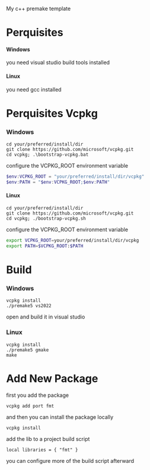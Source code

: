 My c++ premake template

# Perquisites
#### Windows
you need visual studio build tools installed

#### Linux
you need gcc installed

# Perquisites Vcpkg
### Windows
```
cd your/preferred/install/dir
git clone https://github.com/microsoft/vcpkg.git
cd vcpkg; .\bootstrap-vcpkg.bat
```

configure the VCPKG_ROOT environment variable
 
```powerShell
$env:VCPKG_ROOT = "your/preferred/install/dir/vcpkg"
$env:PATH = "$env:VCPKG_ROOT;$env:PATH"
```

#### Linux

```
cd your/preferred/install/dir
git clone https://github.com/microsoft/vcpkg.git
cd vcpkg; ./bootstrap-vcpkg.sh
```

configure the VCPKG_ROOT environment variable

```bash
export VCPKG_ROOT=your/preferred/install/dir/vcpkg
export PATH=$VCPKG_ROOT:$PATH
```

# Build
### Windows
```
vcpkg install
./premake5 vs2022
```

open and build it in visual studio<br>

### Linux
```
vcpkg install
./premake5 gmake
make
```

# Add New Package
first you add the package<br>
```
vcpkg add port fmt
```

and then you can install the package locally<br>
```
vcpkg install
```

add the lib to a project build script<br>
```
local libraries = { "fmt" }
```

you can configure more of the build script afterward<br>
